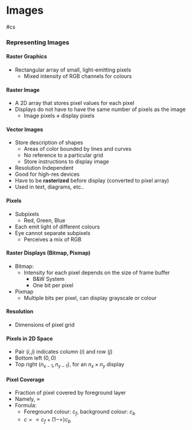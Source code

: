 # Images
#cs 

### Representing Images

#### Raster Graphics
- Rectangular array of small, light-emitting pixels
	- Mixed intensity of RGB channels for colours

#### Raster Image
- A 2D array that stores pixel values for each pixel
- Displays do not have to have the same number of pixels as the image
	- Image pixels $\neq$ display pixels

#### Vector Images
- Store description of shapes
	- Areas of color bounded by lines and curves
	- No reference to a particular grid
	- Store instructions to display image
- Resolution Independent
- Good for high-res devices
- Have to be **rasterized** before display (converted to pixel array)
- Used in text, diagrams, etc..

#### Pixels
- Subpixels 
	- Red, Green, Blue
- Each emit light of different colours
- Eye cannot separate subpixels
	- Perceives a mix of RGB

#### Raster Displays (Bitmap, Pixmap)
- Bitmap:
	- Intensity for each pixel depends on the size of frame buffer
		- B&W System
		- One bit per pixel
- Pixmap
	- Multiple bits per pixel, can display grayscale or colour 


#### Resolution
- Dimensions of pixel grid

#### Pixels in 2D Space
- Pair $(i,j)$ indicates column ($i$) and row ($j$)
- Bottom left $(0,0)$
- Top right $(n_{x-1}, n_{y-1})$, for an $n_x \times n_y$  display


#### Pixel Coverage
- Fraction of pixel covered by foreground layer
- Namely, $\propto$
- Formula:
	- Foreground colour: $c_f$, background colour: $c_b$
	- $c = \propto c_f + (1 - \propto)c_b$

